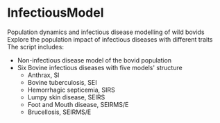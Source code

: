 # InfectiousModel
 Population dynamics and infectious disease modelling of wild bovids  \
 Explore the population impact of infectious diseases with different traits  \
 The script includes:
 * Non-infectious disease model of the bovid population
 * Six Bovine infectious diseases with five models' structure 
   + Anthrax, SI
   + Bovine tuberculosis, SEI
   + Hemorrhagic septicemia, SIRS
   + Lumpy skin disease, SEIRS
   + Foot and Mouth disease, SEIRMS/E
   + Brucellosis, SEIRMS/E
